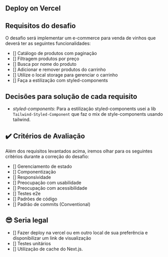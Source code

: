 ## Deploy on Vercel

## Requisitos do desafio

O desafio será implementar um e-commerce para venda de vinhos que deverá ter as seguintes funcionalidades:

- [] Catálogo de produtos com paginação
- [] Filtragem produtos por preço
- [] Busca por nome do produto
- [] Adicionar e remover produtos do carrinho
- [] Utilize o local storage para gerenciar o carrinho
- [] Faça a estilização com styled-components

## Decisões para solução de cada requisito

- *styled-components*: Para a estilização styled-components usei a lib `Tailwind-Styled-Component` que faz o mix de style-components usando tailwind.


## ✔️ Critérios de Avaliação

Além dos requisitos levantados acima, iremos olhar para os seguintes critérios durante a correção do desafio:

- [] Gerenciamento de estado
- [] Componentização
- [] Responsividade
- [] Preocupação com usabilidade
- [] Preocupação com acessibilidade
- [] Testes e2e
- [] Padrões de código
- [] Padrão de commits (Conventional)

## 😎 Seria legal

- [] Fazer deploy na vercel ou em outro local de sua preferência e disponibilizar um link de visualização
- [] Testes unitários
- [] Utilização de cache do Next.js.
